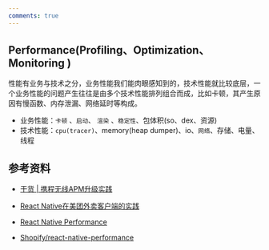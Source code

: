 ```yaml
---
comments: true
---
```


## Performance(Profiling、Optimization、Monitoring )

性能有业务与技术之分，业务性能我们能肉眼感知到的，技术性能就比较底层，一个业务性能的问题产生往往是由多个技术性能排列组合而成，比如卡顿，其产生原因有慢函数、内存泄漏、网络延时等构成。

- 业务性能：`卡顿` 、`启动`、 `渲染` 、`稳定性`、包体积(so、dex、资源)
- 技术性能：`cpu(tracer)`、memory(heap dumper)、io、`网络`、存储、电量、线程

## 参考资料
- [干货 | 携程无线APM升级实践](https://mp.weixin.qq.com/s?__biz=MjM5MDI3MjA5MQ==&mid=2697269379&idx=1&sn=1227a77caf29ae0e732d976f3f909540&scene=21#wechat_redirect)

- [React Native在美团外卖客户端的实践](https://tech.meituan.com/2019/12/19/meituan-mrn-practice.html)

- [React Native Performance](https://reactnative.dev/docs/performance)

- [Shopify/react-native-performance](https://shopify.github.io/react-native-performance/docs/fundamentals/getting-started)
